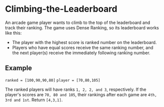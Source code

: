 # Climbing-the-Leaderboard

An arcade game player wants to climb to the top of the leaderboard and track their ranking. The game uses Dense Ranking, so its leaderboard works like this:

- The player with the highest score is ranked number  on the leaderboard.
- Players who have equal scores receive the same ranking number, and the next player(s) receive the immediately following ranking number.

## Example

`ranked = [100,90,90,80]`
`player = [70,80,105]`

The ranked players will have ranks `1, 2, 2, and 3`, respectively. If the player's scores are `70, 80 and 105`, their rankings after each game are `4th, 3rd and 1st`. Return `[4,3,1]`.
